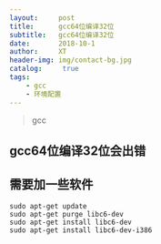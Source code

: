 ```yaml
---
layout:     post
title:      gcc64位编译32位
subtitle:   gcc64位编译32位
date:       2018-10-1
author:     XT
header-img: img/contact-bg.jpg
catalog: 	 true
tags:
    - gcc
    - 环境配置
---
```



>gcc

## gcc64位编译32位会出错
## 需要加一些软件

```
sudo apt-get update
sudo apt-get purge libc6-dev
sudo apt-get install libc6-dev
sudo apt-get install libc6-dev-i386
```


